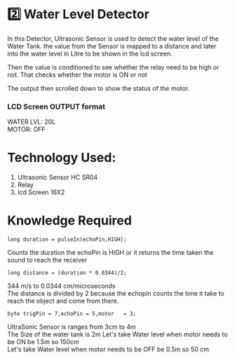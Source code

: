 # 2️⃣ Water Level Detector

In this Detector, Ultrasonic Sensor is used to detect the water level of the Water Tank. the value from the Sensor is mapped to a distance and later into the water level in Litre to be shown in the lcd screen.

Then the value is conditioned to see whether the relay need to be high or not. That checks whether the motor is ON or not

The output then scrolled down to show the status of the motor.
### LCD Screen OUTPUT format
WATER LVL: 20L<br>
MOTOR: OFF


# Technology Used:
1. Ultrasonic Sensor HC SR04
2. Relay
3. lcd Screen 16X2 
# Knowledge Required 
```terminal
long duration = pulseIn(echoPin,HIGH);
```
Counts the duration the echoPin is HIGH or it returns the time taken the sound to reach the receiver
```terminal
long distance = (duration * 0.0344)/2;
```
344 m/s to 0.0344 cm/microseconds<br>
The distance is divided by 2 because the echopin counts the time it take to reach the object and come from there.

```terminal
byte trigPin = 7,echoPin = 5,motor   = 3;
```
UltraSonic Sensor is ranges from 3cm to 4m <br>
The Size of the water tank is 2m Let's take Water level when motor needs to be ON be 1.5m so 150cm <br>
Let's take Water level when motor needs to be OFF be 0.5m so 50 cm
